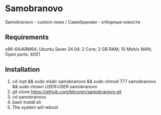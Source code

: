 # Samobranovo

Samobranovo - custom news / Самобраново - отборные новости

## Requirements

x86-64/ARM64; Ubuntu Sever 24.04; 2 Core; 2 GB RAM; 10 Mbit/s WAN; Open ports: 4001

## Installation

1. cd /opt && sudo mkdir samobranovo && sudo chmod 777 samobranovo && sudo chown $USER:$USER samobranovo
3. git clone https://github.com/bitcoren/samobranovo.git
4. cd samobranovo
5. bash install.sh
6. The system will reboot
